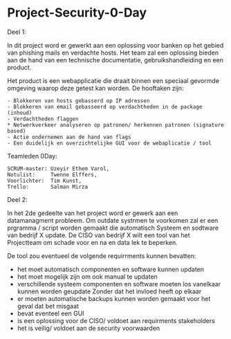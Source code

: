 # Project-Security-0-Day

Deel 1:

In dit project word er gewerkt aan een oplossing voor banken op het gebied van phishing mails en verdachte hosts.
Het team zal een oplossing bieden aan de hand van een technische documentatie, gebruikshandleiding en een product.

Het product is een webapplicatie die draait binnen een speciaal gevormde omgeving waarop deze getest kan worden.
De hooftaken zijn:

    - Blokkeren van hosts gebasserd op IP adressen
    - Blokkeren van email gebasseerd op verdachtheden in de package (inhoud)
    - Verdachtheden flaggen
    * Netwerkverkeer analyseren op patronen/ herkennen patronen (signature based)
    - Actie ondernemen aan de hand van flags
    - Een duidelijk en overzichtelijke GUI voor de webaplicatie / tool
   
   Teamleden 0Day:
   
    SCRUM-master: Üzeyir Ethem Varol,
    Notulist:     Twenne Elffers, 
    Voorlichter:  Tim Kunst, 
    Trello:       Salman Mirza

Deel 2:

In het 2de gedeelte van het project word er gewerk aan een datamanagment probleem. 
Om outdate systrmen te voorkomen zal er een prgramma / script worden gemaakt die automatisch
Systeem en sodtware van bedrijf X update. De CISO van bedrijf X wilt een tool van het
Projectteam om schade voor en na en data lek te beperken. 

De tool zou eventueel de volgende requirrments kunnen bevatten:

- het moet automatisch componenten en software kunnen updaten
- het moet mogelijk zijn om ook manual te updaten
- verschillende systeem componenten en software moeten los vanelkaar kunnen worden geupdate
Zonder dat het invloed heeft op elkaar
- er moeten automatische backups kunnen worden gemaakt voor het geval dat bet misgaat
- bevat eventeel een GUI
- is een oplossing voor de CISO/ voldoet aan requirments stakeholders
- het is veilig/ voldoet aan de security voorwaarden
